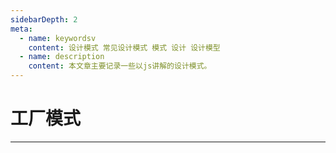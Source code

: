 ```yaml
---
sidebarDepth: 2
meta:
  - name: keywordsv
    content: 设计模式 常见设计模式 模式 设计 设计模型
  - name: description
    content: 本文章主要记录一些以js讲解的设计模式。
---
```


# 工厂模式

---

